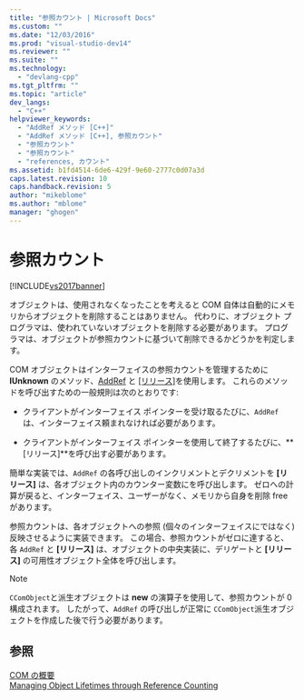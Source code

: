 ```yaml
---
title: "参照カウント | Microsoft Docs"
ms.custom: ""
ms.date: "12/03/2016"
ms.prod: "visual-studio-dev14"
ms.reviewer: ""
ms.suite: ""
ms.technology: 
  - "devlang-cpp"
ms.tgt_pltfrm: ""
ms.topic: "article"
dev_langs: 
  - "C++"
helpviewer_keywords: 
  - "AddRef メソッド [C++]"
  - "AddRef メソッド [C++], 参照カウント"
  - "参照カウント"
  - "参照カウント"
  - "references, カウント"
ms.assetid: b1fd4514-6de6-429f-9e60-2777c0d07a3d
caps.latest.revision: 10
caps.handback.revision: 5
author: "mikeblome"
ms.author: "mblome"
manager: "ghogen"
---
```

# 参照カウント
[!INCLUDE[vs2017banner](../assembler/inline/includes/vs2017banner.md)]

オブジェクトは、使用されなくなったことを考えると COM 自体は自動的にメモリからオブジェクトを削除することはありません。  代わりに、オブジェクト プログラマは、使われていないオブジェクトを削除する必要があります。  プログラマは、オブジェクトが参照カウントに基づいて削除できるかどうかを判定します。  
  
 COM オブジェクトはインターフェイスの参照カウントを管理するために **IUnknown** のメソッド、[AddRef](http://msdn.microsoft.com/library/windows/desktop/ms691379) と [\[リリース\]](http://msdn.microsoft.com/library/windows/desktop/ms682317)を使用します。  これらのメソッドを呼び出すための一般規則は次のとおりです:  
  
-   クライアントがインターフェイス ポインターを受け取るたびに、`AddRef` は、インターフェイス頼まれなければ必要があります。  
  
-   クライアントがインターフェイス ポインターを使用して終了するたびに、**\[リリース\]**を呼び出す必要があります。  
  
 簡単な実装では、`AddRef` の各呼び出しのインクリメントとデクリメントを **\[リリース\]** は、各オブジェクト内のカウンター変数にを呼び出します。  ゼロへの計算が戻ると、インターフェイス、ユーザーがなく、メモリから自身を削除 free があります。  
  
 参照カウントは、各オブジェクトへの参照 \(個々のインターフェイスにではなく\) 反映させるように実装できます。  この場合、参照カウントがゼロに達すると、各 `AddRef` と **\[リリース\]** は、オブジェクトの中央実装に、デリゲートと **\[リリース\]** の可用性オブジェクト全体を呼び出します。  
  
> [!NOTE]
>  `CComObject`と派生オブジェクトは **new** の演算子を使用して、参照カウントが 0 構成されます。  したがって、`AddRef` の呼び出しが正常に `CComObject`派生オブジェクトを作成した後で行う必要があります。  
  
## 参照  
 [COM の概要](../atl/introduction-to-com.md)   
 [Managing Object Lifetimes through Reference Counting](http://msdn.microsoft.com/library/windows/desktop/ms687260)